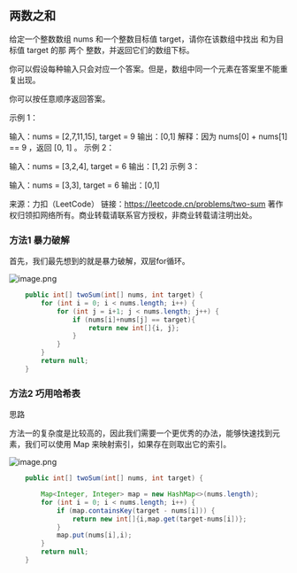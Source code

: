 ## 两数之和

给定一个整数数组 nums 和一个整数目标值 target，请你在该数组中找出 和为目标值 target  的那 两个 整数，并返回它们的数组下标。

你可以假设每种输入只会对应一个答案。但是，数组中同一个元素在答案里不能重复出现。

你可以按任意顺序返回答案。

 

示例 1：

输入：nums = [2,7,11,15], target = 9
输出：[0,1]
解释：因为 nums[0] + nums[1] == 9 ，返回 [0, 1] 。
示例 2：

输入：nums = [3,2,4], target = 6
输出：[1,2]
示例 3：

输入：nums = [3,3], target = 6
输出：[0,1]

来源：力扣（LeetCode）
链接：https://leetcode.cn/problems/two-sum
著作权归领扣网络所有。商业转载请联系官方授权，非商业转载请注明出处。



### 方法1 暴力破解

首先，我们最先想到的就是暴力破解，双层for循环。

![image.png](https://pic.leetcode-cn.com/1656991807-AxXGwd-image.png)

 

   

```Java
    public int[] twoSum(int[] nums, int target) {
        for (int i = 0; i < nums.length; i++) {
            for (int j = i+1; j < nums.length; j++) {
                if (nums[i]+nums[j] == target){
                    return new int[]{i, j};
                }
            }
        }
        return null;
    }
```

### 方法2 巧用哈希表

思路

方法一的复杂度是比较高的，因此我们需要一个更优秀的办法，能够快速找到元素，我们可以使用 Map 来映射索引，如果存在则取出它的索引。

![image.png](https://pic.leetcode-cn.com/1657000189-YgCzlX-image.png)

  

```java
    public int[] twoSum(int[] nums, int target) {

        Map<Integer, Integer> map = new HashMap<>(nums.length);
        for (int i = 0; i < nums.length; i++) {
            if (map.containsKey(target - nums[i])) {
                return new int[]{i,map.get(target-nums[i])};
            }
            map.put(nums[i],i);
        }
        return null;
    }
```

